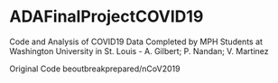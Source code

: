 # ADAFinalProjectCOVID19

Code and Analysis of COVID19 Data Completed by MPH Students at Washington University in St. Louis - A. Gilbert; P. Nandan; V. Martinez

Original Code beoutbreakprepared/nCoV2019
